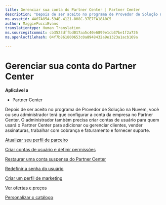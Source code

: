 ```yaml
---
title: Gerenciar sua conta do Partner Center | Partner Center
description: "Depois de ser aceito no programa de Provedor de Solução na Nuvem, você ou seu administrador terá que configurar a conta da empresa no Partner Center."
ms.assetid: 4A07A85A-594E-4121-808C-37E7FA18A0C5
author: MaggiePucciEvans
translationtype: Human Translation
ms.sourcegitcommit: cb3523dffbd017aa5c40e6899e1cb37be1f2a726
ms.openlocfilehash: 04f7b861800653c0a8948432a9e1323a1acb169a

---
```


# Gerenciar sua conta do Partner Center

**Aplicável a**

-  Partner Center

Depois de ser aceito no programa de Provedor de Solução na Nuvem, você ou seu administrador terá que configurar a conta da empresa no Partner Center. O administrador também precisa criar contas de usuário para quem usará o Partner Center para adicionar ou gerenciar clientes, vender assinaturas, trabalhar com cobrança e faturamento e fornecer suporte.

[Atualizar seu perfil de parceiro](update-your-partner-profile.md)

[Criar contas de usuário e definir permissões](create-user-accounts-and-set-permissions.md)

[Restaurar uma conta suspensa do Partner Center](suspended-partner-center-account.md)

[Redefinir a senha do usuário](reset-a-user-password.md)

[Criar um perfil de marketing](create-a-marketing-profile.md)

[Ver ofertas e preços](see-offers-and-pricing.md)

[Personalizar o catálogo](customize-the-catalog.md)

 

 






<!--HONumber=Jan17_HO2-->


